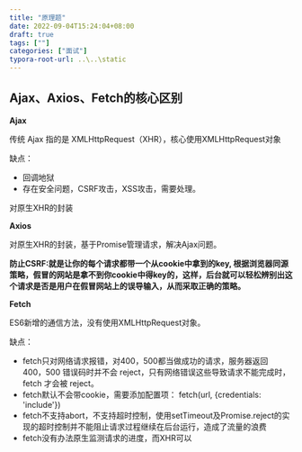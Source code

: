 ```yaml
---
title: "原理题"
date: 2022-09-04T15:24:04+08:00
draft: true
tags: [""]
categories: ["面试"]
typora-root-url: ..\..\static
---
```




## Ajax、Axios、Fetch的核心区别

**Ajax**

传统 Ajax 指的是 XMLHttpRequest（XHR），核心使用XMLHttpRequest对象

缺点：

- 回调地狱
- 存在安全问题，CSRF攻击，XSS攻击，需要处理。

对原生XHR的封装

**Axios**

对原生XHR的封装，基于Promise管理请求，解决Ajax问题。

**防止CSRF:就是让你的每个请求都带一个从cookie中拿到的key, 根据浏览器同源策略，假冒的网站是拿不到你cookie中得key的，这样，后台就可以轻松辨别出这个请求是否是用户在假冒网站上的误导输入，从而采取正确的策略。**

**Fetch**

ES6新增的通信方法，没有使用XMLHttpRequest对象。

缺点：

- fetch只对网络请求报错，对400，500都当做成功的请求，服务器返回 400，500 错误码时并不会 reject，只有网络错误这些导致请求不能完成时，fetch 才会被 reject。 
- fetch默认不会带cookie，需要添加配置项： fetch(url, {credentials: 'include'}) 
- fetch不支持abort，不支持超时控制，使用setTimeout及Promise.reject的实现的超时控制并不能阻止请求过程继续在后台运行，造成了流量的浪费
- fetch没有办法原生监测请求的进度，而XHR可以

